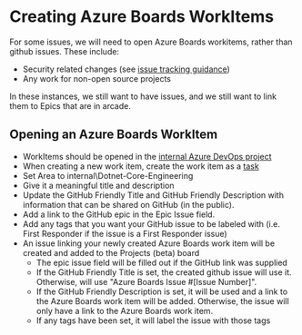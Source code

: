 # Creating Azure Boards WorkItems

For some issues, we will need to open Azure Boards workitems, rather than github issues. These include:

* Security related changes (see [issue tracking guidance](IssueTrackingGuidance.md))
* Any work for non-open source projects

In these instances, we still want to have issues, and we still want to link them to Epics that are in arcade.

## Opening an Azure Boards WorkItem

* WorkItems should be opened in the [internal Azure DevOps project](https://dev.azure.com/dnceng/internal/_workitems/)
* When creating a new work item, create the work item as a [task](https://dev.azure.com/dnceng/internal/_workitems/create/Task)
* Set Area to internal\Dotnet-Core-Engineering
* Give it a meaningful title and description
* Update the GitHub Friendly Title and GitHub Friendly Description with information that can be shared on GitHub (in the public).
* Add a link to the GitHub epic in the Epic Issue field.
* Add any tags that you want your GitHub issue to be labeled with (i.e. First Responder if the issue is a First Responder issue)
* An issue linking your newly created Azure Boards work item will be created and added to the Projects (beta) board
    * The epic issue field will be filled out if the GitHub link was supplied
    * If the GitHub Friendly Title is set, the created github issue will use it. Otherwise, will use "Azure Boards Issue #[Issue Number]".
    * If the GitHub Friendly Description is set, it will be used and a link to the Azure Boards work item will be added. Otherwise, the issue will only have a link to the Azure Boards work item.
    * If any tags have been set, it will label the issue with those tags
